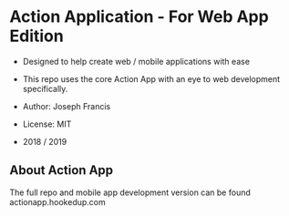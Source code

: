 # Action Application - For Web App Edition 
* Designed to help create web / mobile applications with ease
* This repo uses the core Action App with an eye to web development specifically.  

* Author: Joseph Francis
* License: MIT
* 2018 / 2019

## About Action App  
The full repo and mobile app development version can be found actionapp.hookedup.com


